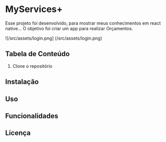 # MyServices+

Esse projeto foi desenvolvido, para mostrar meus conhecimentos em react native...
O objetivo foi criar um app para realizar Orçamentos.

![/src/assets/login.png]
(/src/assets/login.png)

## Tabela de Conteúdo

1. Clone o repositório

## Instalação
## Uso
## Funcionalidades
## Licença

